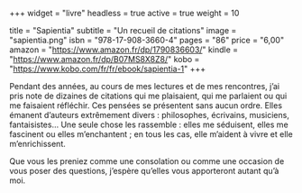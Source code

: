 +++
widget = "livre"
headless = true
active = true
weight = 10

title = "Sapientia"
subtitle = "Un recueil de citations"
image = "sapientia.png"
isbn = "978-17-908-3660-4"
pages = "86"
price = "6,00"
amazon = "https://www.amazon.fr/dp/1790836603/"
kindle = "https://www.amazon.fr/dp/B07MS8X8Z8/"
kobo = "https://www.kobo.com/fr/fr/ebook/sapientia-1"
+++

Pendant des années, au cours de mes lectures et de mes rencontres, j’ai pris note de dizaines de citations qui me plaisaient, qui me parlaient ou qui me faisaient réfléchir. Ces pensées se présentent sans aucun ordre. Elles émanent d’auteurs extrêmement divers : philosophes, écrivains, musiciens, fantaisistes… Une seule chose les rassemble : elles me séduisent, elles me fascinent ou elles m’enchantent ; en tous les cas, elle m’aident à vivre et elle m’enrichissent.

Que vous les preniez comme une consolation ou comme une occasion de vous poser des questions, j’espère qu’elles vous apporteront autant qu’à moi.

